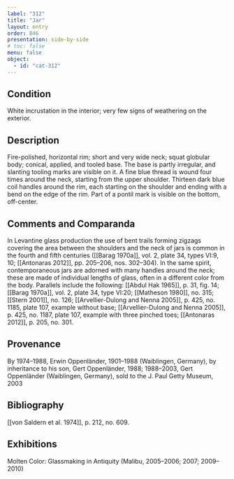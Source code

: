 ```yaml
---
label: "312"
title: "Jar"
layout: entry
order: 846
presentation: side-by-side
# toc: false
menu: false
object:
  - id: "cat-312"
---
```


## Condition

White incrustation in the interior; very few signs of weathering on the exterior.

## Description

Fire-polished, horizontal rim; short and very wide neck; squat globular body; conical, applied, and tooled base. The base is partly irregular, and slanting tooling marks are visible on it. A fine blue thread is wound four times around the neck, starting from the upper shoulder. Thirteen dark blue coil handles around the rim, each starting on the shoulder and ending with a bend on the edge of the rim. Part of a pontil mark is visible on the bottom, off-center.

## Comments and Comparanda

In Levantine glass production the use of bent trails forming zigzags covering the area between the shoulders and the neck of jars is common in the fourth and fifth centuries ([[Barag 1970a]], vol. 2, plate 34, types VI:9, 10; [[Antonaras 2012]], pp. 205–206, nos. 302–304). In the same spirit, contemporaneous jars are adorned with many handles around the neck; these are made of individual lengths of glass, often in a different color from the body. Parallels include the following: [[Abdul Hak 1965]], p. 31, fig. 14; [[Barag 1970a]], vol. 2, plate 34, type VI:20; [[Matheson 1980]], no. 315; [[Stern 2001]], no. 126; [[Arvellier-Dulong and Nenna 2005]], p. 425, no. 1185, plate 107, example without base; [[Arvellier-Dulong and Nenna 2005]], p. 425, no. 1187, plate 107, example with three pinched toes; [[Antonaras 2012]], p. 205, no. 301.

## Provenance

By 1974–1988, Erwin Oppenländer, 1901–1988 (Waiblingen, Germany), by inheritance to his son, Gert Oppenländer, 1988; 1988–2003, Gert Oppenländer (Waiblingen, Germany), sold to the J. Paul Getty Museum, 2003

## Bibliography

[[von Saldern et al. 1974]], p. 212, no. 609.

## Exhibitions

Molten Color: Glassmaking in Antiquity (Malibu, 2005–2006; 2007; 2009–2010)